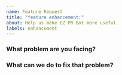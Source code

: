 ```yaml
---
name: Feature Request
title: "feature enhancement:"
about: Help us make EZ PR Bot more useful
labels: enhancement
---
```


<!--
Thank you for helping to improve EZ PR Bot!

Please be sure to search for open issues before raising a new one. We use issues
for bug reports and feature requests.
-->

### What problem are you facing?

### What can we do to fix that problem?

